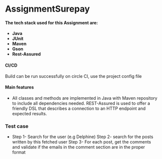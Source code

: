 # AssignmentSurepay


#### The tech stack used for this Assignment are:

* **Java**
* **JUnit**
* **Maven**
* **Gson**
* **Rest-Assured**


#### CI/CD
Build can be run successfully on circle CI, use the project config file


#### Main features
* All classes and methods are implemented in Java with Maven repository to include all dependencies needed. REST-Assured is used to offer a friendly DSL that describes a connection to an HTTP endpoint and expected results.

### Test case
* Step 1- Search for the user (e.g Delphine)
Step 2- search for the posts written by this fetched user
Step 3- For each post, get the comments and validate if the emails in the
comment section are in the proper format
